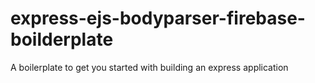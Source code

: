 # express-ejs-bodyparser-firebase-boilderplate
A boilerplate to get you started with building an express application
